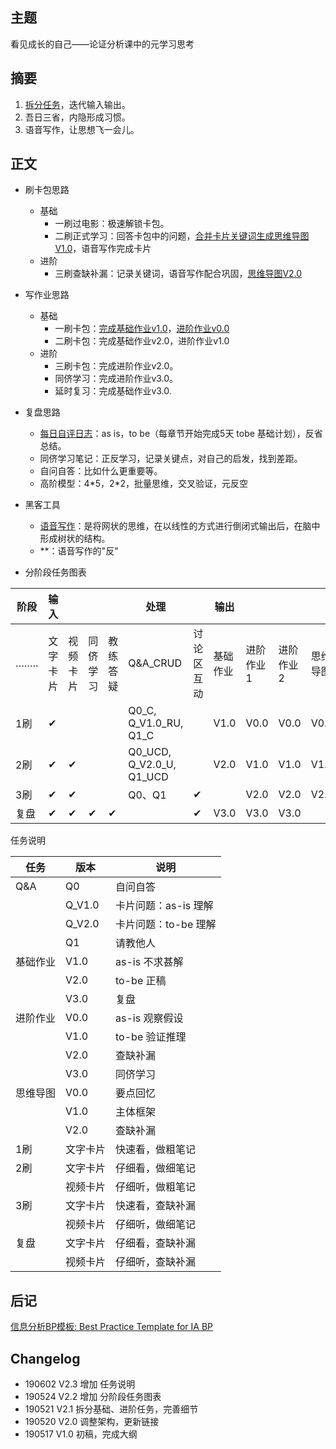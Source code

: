 ## 主题

看见成长的自己——论证分析课中的元学习思考

## 摘要

1. [拆分任务](https://github.com/kiaorahao/AA002_Template/issues/6)，迭代输入输出。
2. 吾日三省，内隐形成习惯。
3. 语音写作，让思想飞一会儿。



## 正文

- 刷卡包思路
  - 基础
    - 一刷过电影：极速解锁卡包。
    - 二刷正式学习：回答卡包中的问题，[合并卡片关键词生成思维导图V1.0](https://github.com/kiaorahao/AA002_Template/issues/3)，语音写作完成卡片
  - 进阶
    - 三刷查缺补漏：记录关键词，语音写作配合巩固，[思维导图V2.0](https://github.com/kiaorahao/AA002_Template/blob/master/assets/AA002_notes.pdf)
- 写作业思路
  - 基础
    - 一刷卡包：[完成基础作业v1.0](https://github.com/kiaorahao/AA002_Template/issues)，[进阶作业v0.0](https://github.com/kiaorahao/AA002_Template/issues/2)
    - 二刷卡包：完成基础作业v2.0，进阶作业v1.0
  - 进阶
    - 三刷卡包：完成进阶作业v2.0。
    - 同侪学习：完成进阶作业v3.0。
    - 延时复习：完成基础作业v3.0.
- 复盘思路
  - [每日自评日志](https://github.com/kiaorahao/AA002_Template/issues/4)：as is，to be（每章节开始完成5天 tobe 基础计划），反省总结。 
  - 同侪学习笔记：正反学习，记录关键点，对自己的启发，找到差距。
  - 自问自答：比如什么更重要等。
  - 高阶模型：4\*5，2*2，批量思维，交叉验证，元反空  
- 黑客工具
  - [语音写作](https://github.com/kiaorahao/AA002_Template/issues/5)：是将网状的思维，在以线性的方式进行倒闭式输出后，在脑中形成树状的结构。
  - **：语音写作的"反"

- 分阶段任务图表

| 阶段 | 输入     |          |          |          | 处理                     |            | 输出     |           |           |          |
| ---- | -------- | -------- | -------- | -------- | ------------------------ | ---------- | -------- | --------- | --------- | -------- |
| …….. | 文字卡片 | 视频卡片 | 同侪学习 | 教练答疑 | Q&A_CRUD                 | 讨论区互动 | 基础作业 | 进阶作业1 | 进阶作业2 | 思维导图 |
| 1刷  | ✔        |          |          |          | Q0_C, Q_V1.0_RU, Q1_C    |            | V1.0     | V0.0      | V0.0      | V0.0     |
| 2刷  | ✔        | ✔        |          |          | Q0_UCD, Q_V2.0_U, Q1_UCD |            | V2.0     | V1.0      | V1.0      | V1.0     |
| 3刷  | ✔        | ✔        |          |          | Q0、Q1                   | ✔          |          | V2.0      | V2.0      | V2.0     |
| 复盘 | ✔        | ✔        | ✔        | ✔        |                          | ✔          | V3.0     | V3.0      | V3.0      |          |



任务说明

| 任务     | 版本     | 说明                 |
| -------- | -------- | -------------------- |
| Q&A      | Q0       | 自问自答             |
|          | Q_V1.0   | 卡片问题：as-is 理解 |
|          | Q_V2.0   | 卡片问题：to-be 理解 |
|          | Q1       | 请教他人             |
| 基础作业 | V1.0     | as-is 不求甚解       |
|          | V2.0     | to-be 正稿           |
|          | V3.0     | 复盘                 |
| 进阶作业 | V0.0     | as-is 观察假设       |
|          | V1.0     | to-be 验证推理       |
|          | V2.0     | 查缺补漏             |
|          | V3.0     | 同侪学习             |
| 思维导图 | V0.0     | 要点回忆             |
|          | V1.0     | 主体框架             |
|          | V2.0     | 查缺补漏             |
| 1刷      | 文字卡片 | 快速看，做粗笔记     |
| 2刷      | 文字卡片 | 仔细看，做细笔记     |
|          | 视频卡片 | 仔细听，做粗笔记     |
| 3刷      | 文字卡片 | 快速看，查缺补漏     |
|          | 视频卡片 | 仔细听，做细笔记     |
| 复盘     | 文字卡片 | 仔细看，查缺补漏     |
|          | 视频卡片 | 仔细听，查缺补漏     |



## 后记

[信息分析BP模板: Best Practice Template for IA BP](https://github.com/kiaorahao/IABP_Template)

## Changelog

- 190602 V2.3 增加 任务说明
- 190524 V2.2 增加 分阶段任务图表
- 190521 V2.1 拆分基础、进阶任务，完善细节
- 190520 V2.0 调整架构，更新链接
- 190517 V1.0 初稿，完成大纲

